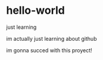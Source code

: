 # hello-world
just learning

im actually just learning about github

im gonna succed with this proyect!
